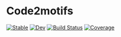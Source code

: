# Code2motifs

[![Stable](https://img.shields.io/badge/docs-stable-blue.svg)](https://kchu25.github.io/Code2motifs.jl/stable/)
[![Dev](https://img.shields.io/badge/docs-dev-blue.svg)](https://kchu25.github.io/Code2motifs.jl/dev/)
[![Build Status](https://github.com/kchu25/Code2motifs.jl/actions/workflows/CI.yml/badge.svg?branch=main)](https://github.com/kchu25/Code2motifs.jl/actions/workflows/CI.yml?query=branch%3Amain)
[![Coverage](https://codecov.io/gh/kchu25/Code2motifs.jl/branch/main/graph/badge.svg)](https://codecov.io/gh/kchu25/Code2motifs.jl)
